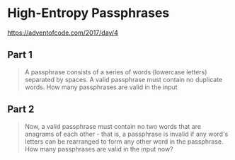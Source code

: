 # High-Entropy Passphrases

https://adventofcode.com/2017/day/4

## Part 1

> A passphrase consists of a series of words (lowercase letters)
> separated by spaces. A valid passphrase must contain no duplicate
> words. How many passphrases are valid in the input

## Part 2

> Now, a valid passphrase must contain no two words that are anagrams
> of each other - that is, a passphrase is invalid if any word's
> letters can be rearranged to form any other word in the passphrase.
> How many passphrases are valid in the input now?
